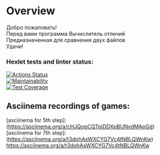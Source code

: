 # Overview
Добро пожаловать! <br>
Перед вами программа Вычислитель отличий <br>
Предназначенная для сравнения двух файлов <br>
Удачи!<br>

### Hexlet tests and linter status:
[![Actions Status](https://github.com/EugeneViktP/java-project-71/actions/workflows/hexlet-check.yml/badge.svg)](https://github.com/EugeneViktP/java-project-71/actions)<br>
[![Maintainability](https://api.codeclimate.com/v1/badges/94ee7492505304b2178d/maintainability)](https://codeclimate.com/github/EugeneViktP/java-project-71/maintainability)<br>
[![Test Coverage](https://api.codeclimate.com/v1/badges/94ee7492505304b2178d/test_coverage)](https://codeclimate.com/github/EugeneViktP/java-project-71/test_coverage)

## Asciinema recordings of games: <br>

[asciinema for 5th step]:(https://asciinema.org/a/cHJQopCQTpiDDXpBUNvdMApGd) <br>
[asciinema for 7th step]:(https://asciinema.org/a/t3dohAsWXCYG7Vc4tNBLQWnKw) <br>
https://asciinema.org/a/t3dohAsWXCYG7Vc4tNBLQWnKw
